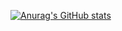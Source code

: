 [![Anurag's GitHub stats](https://github-readme-stats.vercel.app/api?username=raphael-hfs&show_icons=true&theme=synthwave)](https://github.com/anuraghazra/github-readme-stats)
